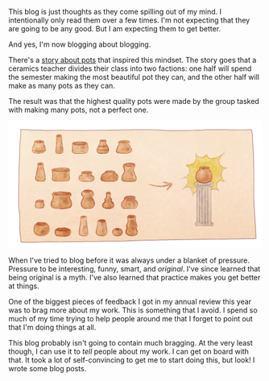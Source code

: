 This blog is just thoughts as they come spilling out of my mind. I intentionally only read them over a few times. I'm not expecting that they are going to be any good. But I am expecting them to get better.

And yes, I'm now blogging about blogging.

There's a [story about pots](https://sivers.org/qlq) that inspired this mindset. The story goes that a ceramics teacher divides their class into two factions: one half will spend the semester making the most beautiful pot they can, and the other half will make as many pots as they can.

The result was that the highest quality pots were made by the group tasked with making many pots, not a perfect one.

![I drew some pots. I've learned that art is really hard, and following this exact principle I'm trying to describe is also hard. Not being a perfectionist is hard.](../images/pots.png "Even while drawing this picture, I was still thinking about how it wasn't good enough and I should keep working on it to make it better.")

When I've tried to blog before it was always under a blanket of pressure. Pressure to be interesting, funny, smart, and *original*. I've since learned that being original is a myth. I've also learned that practice makes you get better at things.

One of the biggest pieces of feedback I got in my annual review this year was to brag more about my work. This is something that I avoid. I spend so much of my time trying to help people around me that I forget to point out that I'm doing things at all.

This blog probably isn't going to contain much bragging. At the very least though, I can use it to *tell* people about my work. I can get on board with that. It took a lot of self-convincing to get me to start doing this, but look! I wrote some blog posts.